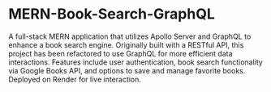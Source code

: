 # MERN-Book-Search-GraphQL
 A full-stack MERN application that utilizes Apollo Server and GraphQL to enhance a book search engine. Originally built with a RESTful API, this project has been refactored to use GraphQL for more efficient data interactions. Features include user authentication, book search functionality via Google Books API, and options to save and manage favorite books. Deployed on Render for live interaction.
